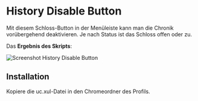 # History Disable Button
Mit diesem Schloss-Button in der Menüleiste kann man die Chronik vorübergehend deaktivieren. Je nach Status ist das Schloss offen oder zu.

Das **Ergebnis des Skripts**:

![Screenshot History Disable Button](https://github.com/ardiman/userChrome.js/raw/master/historydisablebutton/scr_historydisablebutton.png)

## Installation
Kopiere die uc.xul-Datei in den Chromeordner des Profils.

